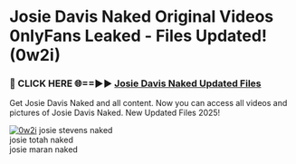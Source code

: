 # Josie Davis Naked Original Videos 0nlyFans Leaked - Files Updated! (0w2i)

<h3>🔴 CLICK HERE 🌐==►► <a href="https://tinyurl.com/up5wt9bj" rel="nofollow">Josie Davis Naked Updated Files</a></h3>

Get Josie Davis Naked and all content. Now you can access all videos and pictures of Josie Davis Naked. New Updated Files 2025!

[![0w2i](https://i.imgur.com/ABiUzMV.gif)](https://tinyurl.com/up5wt9bj)
josie stevens naked<br>
josie totah naked<br>
josie maran naked